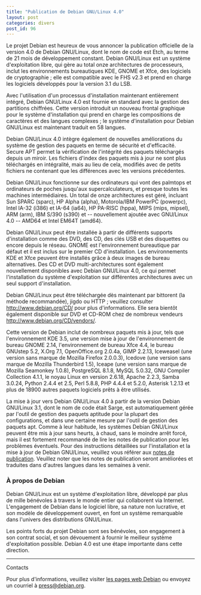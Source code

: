 ```yaml
---
title: "Publication de Debian GNU/Linux 4.0"
layout: post
categories: divers
post_id: 96
---
```

Le projet Debian est heureux de vous annoncer la publication officielle
de la version 4.0 de Debian GNU/Linux, dont le nom de code est Etch, au
terme de 21 mois de développement constant. Debian GNU/Linux est un
système d'exploitation libre, qui gère au total onze architectures de
processeurs, inclut les environnements bureautiques KDE, GNOME et Xfce,
des logiciels de cryptographie ; elle est compatible avec le FHS v2.3 et
prend en charge les logiciels développés pour la version 3.1 du LSB.

Avec l'utilisation d'un processus d'installation maintenant entièrement
intégré, Debian GNU/Linux 4.0 est fournie en standard avec la gestion
des partitions chiffrées. Cette version introduit un nouveau frontal
graphique pour le système d'installation qui prend en charge les
compositions de caractères et des langues complexes ; le système
d'installation pour Debian GNU/Linux est maintenant traduit en 58
langues.

Debian GNU/Linux 4.0 intègre également de nouvelles améliorations du
système de gestion des paquets en terme de sécurité et d'efficacité.
Secure APT permet la vérification de l'intégrité des paquets téléchargés
depuis un miroir. Les fichiers d'index des paquets mis à jour ne sont
plus téléchargés en intégralité, mais au lieu de cela, modifiés avec de
petits fichiers ne contenant que les différences avec les versions
précédentes.

Debian GNU/Linux fonctionne sur des ordinateurs qui vont des palmtops et
ordinateurs de poches jusqu'aux supercalculateurs, et presque toutes les
machines intermédiaires. Un total de onze architectures est géré,
incluant Sun SPARC (sparc), HP Alpha (alpha), Motorola/IBM PowerPC
(powerpc), Intel IA-32 (i386) et IA-64 (ia64), HP PA-RISC (hppa), MIPS
(mips, mipsel), ARM (arm), IBM S/390 (s390) et -- nouvellement ajoutée
avec GNU/Linux 4.0 -- AMD64 et Intel EM64T (amd64).

Debian GNU/Linux peut être installée à partir de différents supports
d'installation comme des DVD, des CD, des clés USB et des disquettes ou
encore depuis le réseau. GNOME est l'environnement bureautique par
défaut et il est inclus sur le premier CD d'installation. Les
environnements KDE et Xfce peuvent être installés grâce à deux images de
bureau alternatives. Des CD et DVD multi-architectures sont également
nouvellement disponibles avec Debian GNU/Linux 4.0, ce qui permet
l'installation du système d'exploitation sur différentes architectures
avec un seul support d'installation.

Debian GNU/Linux peut être téléchargée dès maintenant par bittorent (la
méthode recommandée), jigdo ou HTTP ; veuillez consulter
<http://www.debian.org/CD/> pour plus d'informations. Elle sera bientôt
également disponible sur DVD et CD-ROM chez de nombreux vendeurs
<http://www.debian.org/CD/vendors/>.

Cette version de Debian inclut de nombreux paquets mis à jour, tels que
l'environnement KDE 3.5, une version mise à jour de l'environnement de
bureau GNOME 2.14, l'environnement de bureau Xfce 4.4, le bureau GNUstep
5.2, X.Org 7.1, OpenOffice.org 2.0.4a, GIMP 2.2.13, Iceweasel (une
version sans marque de Mozilla Firefox 2.0.0.3), Icedove (une version
sans marque de Mozilla Thunderbird 1.5), Iceape (une version sans marque
de Mozilla Seamonkey 1.0.8), PostgreSQL 8.1.8, MySQL 5.0.32, GNU
Compiler Collection 4.1.1, le noyau Linux en version 2.6.18, Apache
2.2.3, Samba 3.0.24, Python 2.4.4 et 2.5, Perl 5.8.8, PHP 4.4.4 et
5.2.0, Asterisk 1.2.13 et plus de 18900 autres paquets logiciels prêts à
être utilisés.

La mise à jour vers Debian GNU/Linux 4.0 à partir de la version Debian
GNU/Linux 3.1, dont le nom de code était Sarge, est automatiquement
gérée par l'outil de gestion des paquets aptitude pour la plupart des
configurations, et dans une certaine mesure par l'outil de gestion des
paquets apt. Comme à leur habitude, les systèmes Debian GNU/Linux
peuvent être mis à jour sans heurts, à chaud, sans le moindre arrêt
forcé, mais il est fortement recommandé de lire les notes de publication
pour les problèmes éventuels. Pour des instructions détaillées sur
l'installation et la mise à jour de Debian GNU/Linux, veuillez vous
référer aux [notes de publication](http://www.debian.org/releases/etch/releasenotes). Veuillez noter que
les notes de publication seront améliorées et traduites dans d'autres
langues dans les semaines à venir.


### À propos de Debian ###

Debian GNU/Linux est un système d'exploitation libre, développé par plus
de mille bénévoles à travers le monde entier qui collaborent via
Internet. L'engagement de Debian dans le logiciel libre, sa nature non
lucrative, et son modèle de développement ouvert, en font un système
remarquable dans l'univers des distributions GNU/Linux.

Les points forts du projet Debian sont ses bénévoles, son engagement à
son contrat social, et son dévouement à fournir le meilleur système
d'exploitation possible. Debian 4.0 est une étape importante dans cette
direction.

-------

Contacts

Pour plus d'informations, veuillez visiter [les pages web Debian](http://www.debian.org/) ou envoyez un courriel à <press@debian.org>.
